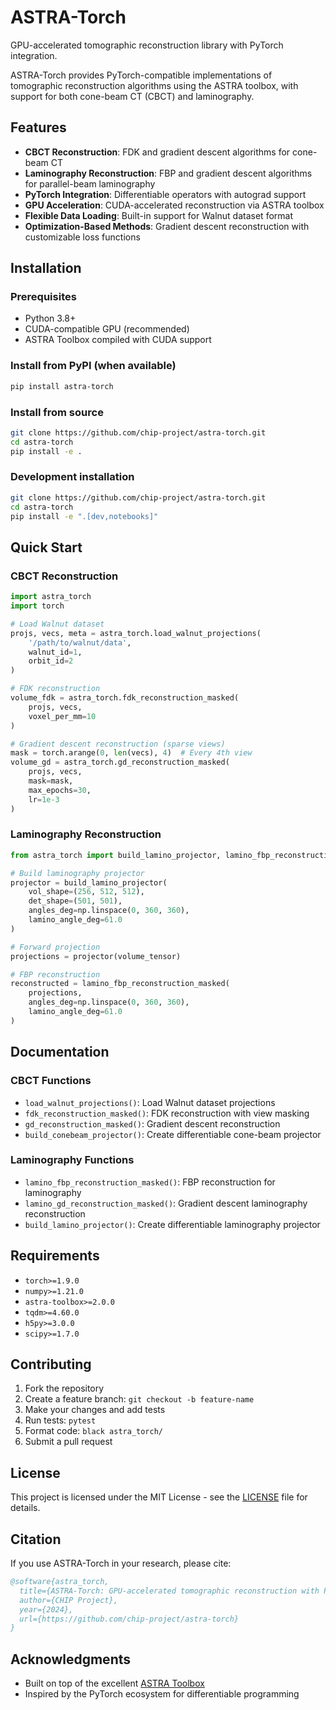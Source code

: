 # ASTRA-Torch

GPU-accelerated tomographic reconstruction library with PyTorch integration.

ASTRA-Torch provides PyTorch-compatible implementations of tomographic reconstruction algorithms using the ASTRA toolbox, with support for both cone-beam CT (CBCT) and laminography.

## Features

- **CBCT Reconstruction**: FDK and gradient descent algorithms for cone-beam CT
- **Laminography Reconstruction**: FBP and gradient descent algorithms for parallel-beam laminography  
- **PyTorch Integration**: Differentiable operators with autograd support
- **GPU Acceleration**: CUDA-accelerated reconstruction via ASTRA toolbox
- **Flexible Data Loading**: Built-in support for Walnut dataset format
- **Optimization-Based Methods**: Gradient descent reconstruction with customizable loss functions

## Installation

### Prerequisites

- Python 3.8+
- CUDA-compatible GPU (recommended)
- ASTRA Toolbox compiled with CUDA support

### Install from PyPI (when available)

```bash
pip install astra-torch
```

### Install from source

```bash
git clone https://github.com/chip-project/astra-torch.git
cd astra-torch
pip install -e .
```

### Development installation

```bash
git clone https://github.com/chip-project/astra-torch.git
cd astra-torch
pip install -e ".[dev,notebooks]"
```

## Quick Start

### CBCT Reconstruction

```python
import astra_torch
import torch

# Load Walnut dataset
projs, vecs, meta = astra_torch.load_walnut_projections(
    '/path/to/walnut/data', 
    walnut_id=1,
    orbit_id=2
)

# FDK reconstruction
volume_fdk = astra_torch.fdk_reconstruction_masked(
    projs, vecs, 
    voxel_per_mm=10
)

# Gradient descent reconstruction (sparse views)
mask = torch.arange(0, len(vecs), 4)  # Every 4th view
volume_gd = astra_torch.gd_reconstruction_masked(
    projs, vecs,
    mask=mask,
    max_epochs=30,
    lr=1e-3
)
```

### Laminography Reconstruction

```python
from astra_torch import build_lamino_projector, lamino_fbp_reconstruction_masked

# Build laminography projector  
projector = build_lamino_projector(
    vol_shape=(256, 512, 512),
    det_shape=(501, 501), 
    angles_deg=np.linspace(0, 360, 360),
    lamino_angle_deg=61.0
)

# Forward projection
projections = projector(volume_tensor)

# FBP reconstruction
reconstructed = lamino_fbp_reconstruction_masked(
    projections,
    angles_deg=np.linspace(0, 360, 360),
    lamino_angle_deg=61.0
)
```

## Documentation

### CBCT Functions

- `load_walnut_projections()`: Load Walnut dataset projections
- `fdk_reconstruction_masked()`: FDK reconstruction with view masking
- `gd_reconstruction_masked()`: Gradient descent reconstruction  
- `build_conebeam_projector()`: Create differentiable cone-beam projector

### Laminography Functions

- `lamino_fbp_reconstruction_masked()`: FBP reconstruction for laminography
- `lamino_gd_reconstruction_masked()`: Gradient descent laminography reconstruction
- `build_lamino_projector()`: Create differentiable laminography projector

## Requirements

- `torch>=1.9.0`
- `numpy>=1.21.0`
- `astra-toolbox>=2.0.0`
- `tqdm>=4.60.0`
- `h5py>=3.0.0`
- `scipy>=1.7.0`

## Contributing

1. Fork the repository
2. Create a feature branch: `git checkout -b feature-name`
3. Make your changes and add tests
4. Run tests: `pytest`
5. Format code: `black astra_torch/`
6. Submit a pull request

## License

This project is licensed under the MIT License - see the [LICENSE](LICENSE) file for details.

## Citation

If you use ASTRA-Torch in your research, please cite:

```bibtex
@software{astra_torch,
  title={ASTRA-Torch: GPU-accelerated tomographic reconstruction with PyTorch},
  author={CHIP Project},
  year={2024},
  url={https://github.com/chip-project/astra-torch}
}
```

## Acknowledgments

- Built on top of the excellent [ASTRA Toolbox](https://www.astra-toolbox.com/)
- Inspired by the PyTorch ecosystem for differentiable programming
